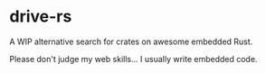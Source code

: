 # drive-rs

A WIP alternative search for crates on awesome embedded Rust.

Please don't judge my web skills... I usually write embedded code.